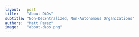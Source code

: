 ```yaml
---
layout:   post
title:    "About DAOs"
subtitle: "Non-Decentralized, Non-Autonomous Organizations"
authors:  "Matt Perez"
image:    "about-daos.png"
---
```


<div style="display:none;">There's nothing decentralized or autonomous about DAOs. That's not a criticism, it's simply an observation. They don't address the main societal issue today which is an overreliance on force, and it's child, dominance.</div>

